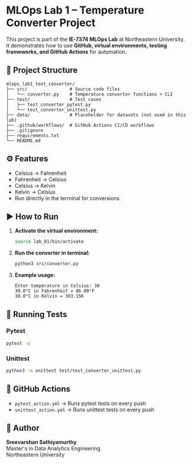 # MLOps Lab 1 – Temperature Converter Project

This project is part of the **IE-7374 MLOps Lab** at Northeastern University.  
It demonstrates how to use **GitHub, virtual environments, testing frameworks, and GitHub Actions** for automation.

## 📂 Project Structure

```
mlops_lab1_text_converter/
├── src/                # Source code files
│   └── converter.py    # Temperature converter functions + CLI
├── test/               # Test cases
│   ├── test_converter_pytest.py
│   └── test_converter_unittest.py
├── data/               # Placeholder for datasets (not used in this lab)
├── .github/workflows/  # GitHub Actions CI/CD workflows
├── .gitignore
├── requirements.txt
└── README.md
```

## ⚙️ Features

- Celsius → Fahrenheit  
- Fahrenheit → Celsius  
- Celsius → Kelvin  
- Kelvin → Celsius  
- Run directly in the terminal for conversions

## ▶️ How to Run

1. **Activate the virtual environment:**
   ```bash
   source lab_01/bin/activate
   ```

2. **Run the converter in terminal:**
   ```bash
   python3 src/converter.py
   ```

3. **Example usage:**
   ```
   Enter temperature in Celsius: 30
   30.0°C in Fahrenheit = 86.00°F
   30.0°C in Kelvin = 303.15K
   ```

## 🧪 Running Tests

### Pytest
```bash
pytest -q
```

### Unittest
```bash
python3 -m unittest test/test_converter_unittest.py
```

## 🤖 GitHub Actions

- `pytest_action.yml` → Runs pytest tests on every push
- `unittest_action.yml` → Runs unittest tests on every push

## 📌 Author

**Sreevarshan Sathiyamurthy**  
Master's in Data Analytics Engineering  
Northeastern University
